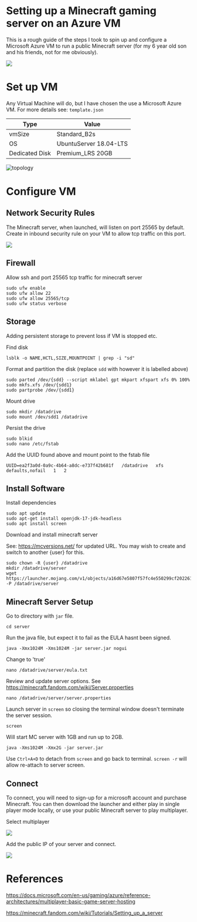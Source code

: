 # Setting up a Minecraft gaming server on an Azure VM

This is a rough guide of the steps I took to spin up and configure a Microsoft Azure VM to run a public Minecraft server (for my 6 year old son and his friends, not for me obviously).    

![](img/mc.png)

# Set up VM  
Any Virtual Machine will do, but I have chosen the use a Microsoft  Azure VM. For more details see: `template.json`   

Type | Value  
----|----  
vmSize | Standard_B2s  
OS | UbuntuServer 18.04-LTS  
Dedicated Disk | Premium_LRS 20GB

![topology](img/topology.svg)  

# Configure VM    

## Network Security Rules  

The Minecraft server, when launched, will listen on port 25565 by default. Create in inbound security rule on your VM to allow tcp traffic on this port.  

![](img/port.png)

## Firewall  

Allow ssh and port 25565 tcp traffic for minecraft server  
```
sudo ufw enable
sudo ufw allow 22
sudo ufw allow 25565/tcp
sudo ufw status verbose
```
## Storage  

Adding persistent storage to prevent loss if VM is stopped etc.   

Find disk

```
lsblk -o NAME,HCTL,SIZE,MOUNTPOINT | grep -i "sd"
```

Format and partition the disk  (replace `sdd` with however it is labelled above)  

```
sudo parted /dev/{sdd} --script mklabel gpt mkpart xfspart xfs 0% 100%
sudo mkfs.xfs /dev/{sdd1}
sudo partprobe /dev/{sdd1}
```

Mount drive 
```
sudo mkdir /datadrive
sudo mount /dev/sdd1 /datadrive
```

Persist the drive

```
sudo blkid
sudo nano /etc/fstab
```

Add the UUID found above and mount point to the fstab file

```
UUID=ea2f3a0d-0a9c-4b64-a8dc-e737f42b681f   /datadrive   xfs   defaults,nofail   1   2
```  

## Install Software  

Install dependencies  

```
sudo apt update
sudo apt-get install openjdk-17-jdk-headless
sudo apt install screen
```

Download and install minecraft server  

See: https://mcversions.net/ for updated URL. You may wish to create and switch to another {user} for this.  

```
sudo chown -R {user} /datadrive
mkdir /datadrive/server
wget https://launcher.mojang.com/v1/objects/a16d67e5807f57fc4e550299cf20226194497dc2/server.jar -P /datadrive/server
```

## Minecraft Server Setup  

Go to directory with `jar` file.  

```
cd server
```

Run the java file, but expect it to fail as the EULA hasnt been signed.  

```
java -Xmx1024M -Xms1024M -jar server.jar nogui
```

Change to 'true'  

```
nano /datadrive/server/eula.txt
```

Review and update server options. See https://minecraft.fandom.com/wiki/Server.properties

```
nano /datadrive/server/server.properties
```

Launch server in `screen` so closing the terminal window doesn't terminate the server session.  

```
screen
```

Will start MC server with 1GB and run up to 2GB. 

```
java -Xms1024M -Xmx2G -jar server.jar
```

Use `Ctrl+A+D` to detach from `screen` and go back to terminal. `screen -r` will allow re-attach to server screen.  

## Connect  

To connect, you will need to sign-up for a microsoft account and purchase Minecraft. You can then download the launcher and either play in single player mode locally, or use your public Minecraft server to play multiplayer.    

Select multiplayer  

![](img/start.png)    

Add the public IP of your server and connect.  

![](img/connect.png)


# References  

https://docs.microsoft.com/en-us/gaming/azure/reference-architectures/multiplayer-basic-game-server-hosting

https://minecraft.fandom.com/wiki/Tutorials/Setting_up_a_server  








